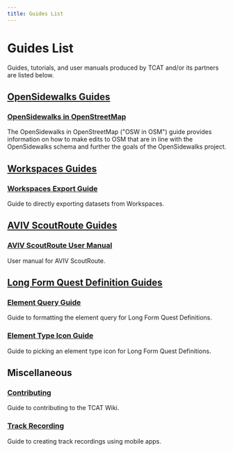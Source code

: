 ```yaml
---
title: Guides List
---
```


# Guides List

Guides, tutorials, and user manuals produced by TCAT and/or its partners are listed below.

## [OpenSidewalks Guides](../opensidewalks/guides/index.md)

### [OpenSidewalks in OpenStreetMap](../opensidewalks/guides/osw-in-osm.md)

The OpenSidewalks in OpenStreetMap ("OSW in OSM") guide provides information on how to make edits to OSM that are in line with the OpenSidewalks schema and further the goals of the OpenSidewalks project.

## [Workspaces Guides](../tdei/producers/workspaces/guides/index.md)

### [Workspaces Export Guide](../tdei/producers/workspaces/guides/workspaces-export.md)

Guide to directly exporting datasets from Workspaces.

## [AVIV ScoutRoute Guides](../tdei/producers/workspaces/aviv-scoutroute/guides/index.md)

### [AVIV ScoutRoute User Manual](../tdei/producers/workspaces/aviv-scoutroute/guides/user-manual.md)

User manual for AVIV ScoutRoute.

## [Long Form Quest Definition Guides](../tdei/producers/workspaces/aviv-scoutroute/long-form/guides/index.md)

### [Element Query Guide](../tdei/producers/workspaces/aviv-scoutroute/long-form/guides/element-query.md)

Guide to formatting the element query for Long Form Quest Definitions.

### [Element Type Icon Guide](../tdei/producers/workspaces/aviv-scoutroute/long-form/guides/element-type-icon.md)

Guide to picking an element type icon for Long Form Quest Definitions.

## Miscellaneous

### [Contributing](contributing.md)

Guide to contributing to the TCAT Wiki.

### [Track Recording](track-recording.md)

Guide to creating track recordings using mobile apps.
